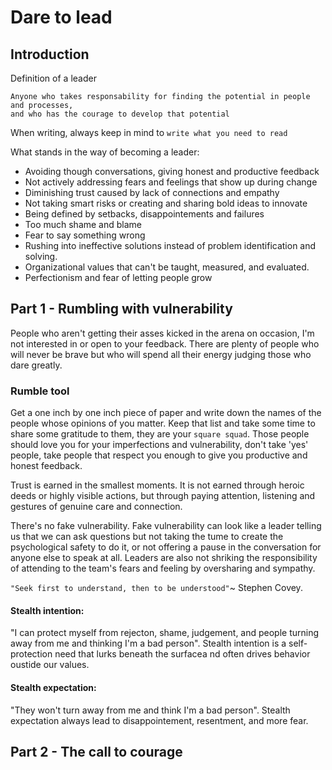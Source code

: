 # Dare to lead

## Introduction

Definition of a leader
```
Anyone who takes responsability for finding the potential in people and processes, 
and who has the courage to develop that potential
```

When writing, always keep in mind to `write what you need to read`

What stands in the way of becoming a leader:
* Avoiding though conversations, giving honest and productive feedback
* Not actively addressing fears and feelings that show up during change
* Diminishing trust caused by lack of connections and empathy
* Not taking smart risks or creating and sharing bold ideas to innovate
* Being defined by setbacks, disappointements and failures
* Too much shame and blame
* Fear to say something wrong
* Rushing into ineffective solutions instead of problem identification and solving.
* Organizational values that can't be taught, measured, and evaluated.
* Perfectionism and fear of letting people grow

## Part 1 - Rumbling with vulnerability

People who aren't getting their asses kicked in the arena on occasion, I'm not interested in or open to your feedback. There are plenty of people who will never be brave but who will spend all their energy judging those who dare greatly.

### Rumble tool

Get a one inch by one inch piece of paper and write down the names of the people whose opinions of you matter. Keep that list and take some time to share some gratitude to them, they are your `square squad`.
Those people should love you for your imperfections and vulnerability, don't take 'yes' people, take people that respect you enough to give you productive and honest feedback.

Trust is earned in the smallest moments. It is not earned through heroic deeds or highly visible actions, but through paying attention, listening and gestures of genuine care and connection.

There's no fake vulnerability. Fake vulnerability can look like a leader telling us that we can ask questions but not taking the tume to create the psychological safety to do it, or not offering a pause in the conversation for anyone else to speak at all. 
Leaders are also not shriking the responsibility of attending to the team's fears and feeling by oversharing and sympathy. 

`"Seek first to understand, then to be understood"`~ Stephen Covey.

#### Stealth intention:
"I can protect myself from rejecton, shame, judgement, and people turning away from me and thinking I'm a bad person".
Stealth intention is a self-protection need that lurks beneath the surfacea nd often drives behavior oustide our values.

#### Stealth expectation:
"They won't turn away from me and think I'm a bad person".
Stealth expectation always lead to disappointement, resentment, and more fear.

## Part 2 - The call to courage

